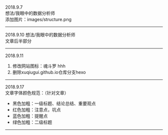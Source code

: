 2018.9.7  
想法/我眼中的数据分析师  
添加图片：images/structure.png

----------
2018.9.10
想法/我眼中的数据分析师  
文章后半部分

----------
2018.9.11  
1. 修改网站图标：魂斗罗 hhh  
2. 删除xuqiugui.github.io仓库分支hexo

----------
2018.9.17  
文章字体颜色规范：（针对文章）   

- 黑色加粗：一级标题、结论总结、重要观点  
- 红色加粗：注意点，坑点  
- 蓝色加粗：提醒点  
- 绿色加粗：二级标题

----------
